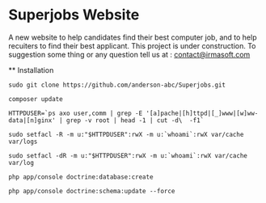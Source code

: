 Superjobs Website
=================

A new website to help candidates find their best computer job, and to help recuiters to find their best applicant.
This project is under construction.
To suggestion some thing or any question tell us at : contact@irmasoft.com

** Installation 

    sudo git clone https://github.com/anderson-abc/Superjobs.git

    composer update

    HTTPDUSER=`ps axo user,comm | grep -E '[a]pache|[h]ttpd|[_]www|[w]ww-data|[n]ginx' | grep -v root | head -1 | cut -d\  -f1`

    sudo setfacl -R -m u:"$HTTPDUSER":rwX -m u:`whoami`:rwX var/cache var/logs

    sudo setfacl -dR -m u:"$HTTPDUSER":rwX -m u:`whoami`:rwX var/cache var/log

    php app/console doctrine:database:create

    php app/console doctrine:schema:update --force

